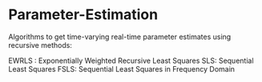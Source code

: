 # Parameter-Estimation

Algorithms to get time-varying real-time parameter estimates using recursive methods:

EWRLS : Exponentially Weighted Recursive Least Squares
SLS: Sequential Least Squares
FSLS: Sequential Least Squares in Frequency Domain
